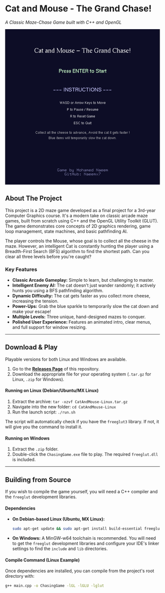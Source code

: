 # Cat and Mouse - The Grand Chase!

*A Classic Maze-Chase Game built with C++ and OpenGL*

![Start Menu Screenshot](Images/StartMenu.png)

## About The Project

This project is a 2D maze game developed as a final project for a 3rd-year Computer Graphics course. It's a modern take on classic arcade maze games, built from scratch using C++ and the OpenGL Utility Toolkit (GLUT). The game demonstrates core concepts of 2D graphics rendering, game loop management, state machines, and basic pathfinding AI.

The player controls the Mouse, whose goal is to collect all the cheese in the maze. However, an intelligent Cat is constantly hunting the player using a Breadth-First Search (BFS) algorithm to find the shortest path. Can you clear all three levels before you're caught?

### Key Features

*   **Classic Arcade Gameplay:** Simple to learn, but challenging to master.
*   **Intelligent Enemy AI:** The cat doesn't just wander randomly; it actively hunts you using a BFS pathfinding algorithm.
*   **Dynamic Difficulty:** The cat gets faster as you collect more cheese, increasing the tension.
*   **Power-Ups:** Grab the blue sparkle to temporarily slow the cat down and make your escape!
*   **Multiple Levels:** Three unique, hand-designed mazes to conquer.
*   **Polished User Experience:** Features an animated intro, clear menus, and full support for window resizing.

---

## Download & Play

Playable versions for both Linux and Windows are available.

1.  Go to the **[Releases Page](https://github.com/Naeemx7/ChasingGameCPP/releases)** of this repository.
2.  Download the appropriate file for your operating system (`.tar.gz` for Linux, `.zip` for Windows).

#### Running on Linux (Debian/Ubuntu/MX Linux)
1.  Extract the archive: `tar -xzvf CatAndMouse-Linux.tar.gz`
2.  Navigate into the new folder: `cd CatAndMouse-Linux`
3.  Run the launch script: `./run.sh`

The script will automatically check if you have the `freeglut3` library. If not, it will give you the command to install it.

#### Running on Windows
1.  Extract the `.zip` folder.
2.  Double-click the `ChasingGame.exe` file to play. The required `freeglut.dll` is included.

---

## Building from Source

If you wish to compile the game yourself, you will need a C++ compiler and the `freeglut` development libraries.

#### Dependencies

*   **On Debian-based Linux (Ubuntu, MX Linux):**
    ```bash
    sudo apt-get update && sudo apt-get install build-essential freeglut3-dev
    ```
*   **On Windows:** A MinGW-w64 toolchain is recommended. You will need to get the `freeglut` development libraries and configure your IDE's linker settings to find the `include` and `lib` directories.

#### Compile Command (Linux Example)
Once dependencies are installed, you can compile from the project's root directory with:
```bash
g++ main.cpp -o ChasingGame -lGL -lGLU -lglut
